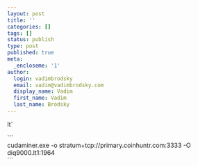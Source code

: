```yaml
---
layout: post
title: ''
categories: []
tags: []
status: publish
type: post
published: true
meta:
  _encloseme: '1'
author:
  login: vadimbrodsky
  email: vadim@vadimbrodsky.com
  display_name: Vadim
  first_name: Vadim
  last_name: Brodsky
---
```

<p>lt`</p>
<p>```<br />
cudaminer.exe -o stratum+tcp://primary.coinhuntr.com:3333 -O diq9000.lt1:1964<br />
```</p>
